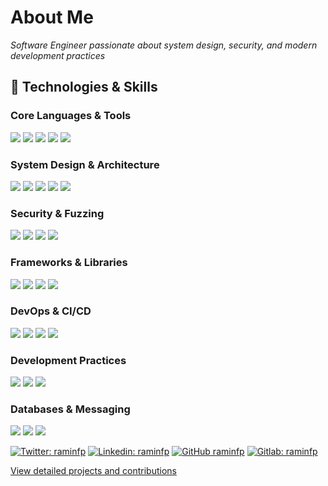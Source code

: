# About Me
*Software Engineer passionate about system design, security, and modern development practices*


## 🔧 Technologies & Skills

### Core Languages & Tools
![](https://img.shields.io/badge/Code-C-informational?style=flat&logo=c&logoColor=white&color=6aa6f8)
![](https://img.shields.io/badge/Code-Python-informational?style=flat&logo=python&logoColor=white&color=6aa6f8)
![](https://img.shields.io/badge/Code-Golang-informational?style=flat&logo=go&logoColor=white&color=6aa6f8)
![](https://img.shields.io/badge/Code-Rust-informational?style=flat&logo=rust&logoColor=white&color=6aa6f8)
![](https://img.shields.io/badge/Shell-Bash-informational?style=flat&logo=gnu-bash&logoColor=white&color=6aa6f8)

### System Design & Architecture
![](https://img.shields.io/badge/Architecture-Event_Driven-informational?style=flat&logo=apache-kafka&logoColor=white&color=2bbc8a)
![](https://img.shields.io/badge/Architecture-Microservices-informational?style=flat&logo=fastapi&logoColor=white&color=2bbc8a)
![](https://img.shields.io/badge/Stack-ELK-informational?style=flat&logo=elasticsearch&logoColor=white&color=2bbc8a)
![](https://img.shields.io/badge/Pattern-BFF-informational?style=flat&logo=fastapi&logoColor=white&color=2bbc8a)
![](https://img.shields.io/badge/Pipeline-ETL-informational?style=flat&logo=apache-airflow&logoColor=white&color=2bbc8a)

### Security & Fuzzing
![](https://img.shields.io/badge/Security-Fuzzing-informational?style=flat&logo=security&logoColor=white&color=red)
![](https://img.shields.io/badge/Tool-LibFuzzer-informational?style=flat&logo=security&logoColor=white&color=red)
![](https://img.shields.io/badge/Tool-Jazzer-informational?style=flat&logo=java&logoColor=white&color=red)
![](https://img.shields.io/badge/Tool-KLEE-informational?style=flat&logo=security&logoColor=white&color=red)

### Frameworks & Libraries
![](https://img.shields.io/badge/Framework-Django-informational?style=flat&logo=django&logoColor=white&color=blue)
![](https://img.shields.io/badge/Framework-Chi-informational?style=flat&logo=go&logoColor=white&color=blue)
![](https://img.shields.io/badge/Framework-Gin-informational?style=flat&logo=go&logoColor=white&color=blue)
![](https://img.shields.io/badge/Protocol-gRPC-informational?style=flat&logo=google&logoColor=white&color=blue)

### DevOps & CI/CD
![](https://img.shields.io/badge/Tool-Docker-informational?style=flat&logo=docker&logoColor=white&color=orange)
![](https://img.shields.io/badge/Tool-Git-informational?style=flat&logo=git&logoColor=white&color=orange)
![](https://img.shields.io/badge/Tool-HAProxy-informational?style=flat&logo=nginx&logoColor=white&color=orange)
![](https://img.shields.io/badge/CI/CD-Pipeline-informational?style=flat&logo=github-actions&logoColor=white&color=orange)

### Development Practices
![](https://img.shields.io/badge/Practice-DDD-informational?style=flat&logo=microsoft&logoColor=white&color=purple)
![](https://img.shields.io/badge/Practice-TDD-informational?style=flat&logo=testing-library&logoColor=white&color=purple)
![](https://img.shields.io/badge/Practice-Clean_Architecture-informational?style=flat&logo=clean-code&logoColor=white&color=purple)

### Databases & Messaging
![](https://img.shields.io/badge/Database-Redis-informational?style=flat&logo=redis&logoColor=white&color=yellow)
![](https://img.shields.io/badge/Queue-Kafka-informational?style=flat&logo=apache-kafka&logoColor=white&color=yellow)
![](https://img.shields.io/badge/Protocol-WebSocket-informational?style=flat&logo=websocket&logoColor=white&color=yellow)



[![Twitter: raminfp](https://img.shields.io/twitter/follow/realraminfp?style=social)](https://twitter.com/realraminfp)
[![Linkedin: raminfp](https://img.shields.io/badge/-raminfp-blue?style=flat-square&logo=Linkedin&logoColor=white&link=https://www.linkedin.com/in/raminfp/)](https://www.linkedin.com/in/raminfp/)
[![GitHub raminfp](https://img.shields.io/github/followers/raminfp?label=follow&style=social)](https://github.com/raminfp)
[![Gitlab: raminfp](https://img.shields.io/badge/-raminfp-blue?style=flat-square&logo=Gitlab&logoColor=white&link=https://www.gitlab.com/raminfp/)](https://gitlab.com/raminfp)


[View detailed projects and contributions](./ABOUTME.md)

